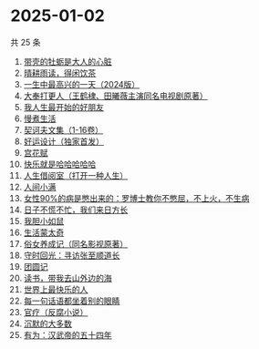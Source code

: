 # 2025-01-02

共 25 条

<!-- BEGIN WEREAD -->
<!-- 最后更新时间 2025-01-02 02:19:11 +0800 -->
1. [带壳的牡蛎是大人的心脏](https://weread.qq.com/web/bookDetail/d3732c70813ab7d40g016625)
1. [晴耕雨读，得闲饮茶](https://weread.qq.com/web/bookDetail/e39320b0813ab8447g0133f8)
1. [一生中最高兴的一天（2024版）](https://weread.qq.com/web/bookDetail/3fc328c0813ab899ag016d7c)
1. [大奉打更人（王鹤棣、田曦薇主演同名电视剧原著）](https://weread.qq.com/web/bookDetail/72432c2071c4a37d72460a5)
1. [我人生最开始的好朋友](https://weread.qq.com/web/bookDetail/d5432980813ab96fbg0196e0)
1. [慢煮生活](https://weread.qq.com/web/bookDetail/e02324f072253196e021d5d)
1. [契诃夫文集（1-16卷）](https://weread.qq.com/web/bookDetail/f6532c4071d82aeef6505a8)
1. [好运设计（独家首发）](https://weread.qq.com/web/bookDetail/6ef32e40813ab8e9bg014638)
1. [宫花赋](https://weread.qq.com/web/bookDetail/2d932800813ab97d4g0169ab)
1. [快乐就是哈哈哈哈哈](https://weread.qq.com/web/bookDetail/0c632db0813ab708ag0170b2)
1. [人生借阅室（打开一种人生）](https://weread.qq.com/web/bookDetail/1a232a10813ab7ca1g017111)
1. [人间小满](https://weread.qq.com/web/bookDetail/61132970813ab7438g015540)
1. [女性90%的病是憋出来的：罗博士教你不憋屈，不上火，不生病](https://weread.qq.com/web/bookDetail/c0632aa07203c294c069e84)
1. [日子不慌不忙，我们来日方长](https://weread.qq.com/web/bookDetail/16232390813ab73dfg015636)
1. [我胆小如鼠](https://weread.qq.com/web/bookDetail/276323e0813ab90a5g0144d7)
1. [生活蒙太奇](https://weread.qq.com/web/bookDetail/b0c32c5071ff64e7b0c7ab4)
1. [俗女养成记（同名影视原著）](https://weread.qq.com/web/bookDetail/d2932250813ab6b25g010b64)
1. [守时回光：寻访张至顺道长](https://weread.qq.com/web/bookDetail/18b324a0813ab9818g0186df)
1. [团圆记](https://weread.qq.com/web/bookDetail/b64323c0813ab9595g0181f0)
1. [读书，带我去山外边的海](https://weread.qq.com/web/bookDetail/32d326807191e91e32d61de)
1. [世界上最快乐的人](https://weread.qq.com/web/bookDetail/23a32e80724ad34c23a600b)
1. [每一句话语都坐着别的眼睛](https://weread.qq.com/web/bookDetail/59832b70813ab8289g013955)
1. [官疗（反腐小说）](https://weread.qq.com/web/bookDetail/34a32890813ab96b0g016c03)
1. [沉默的大多数](https://weread.qq.com/web/bookDetail/84632ce071d57587846de1c)
1. [有为：汉武帝的五十四年](https://weread.qq.com/web/bookDetail/dba32c60813ab9884g015826)
<!-- END WEREAD -->